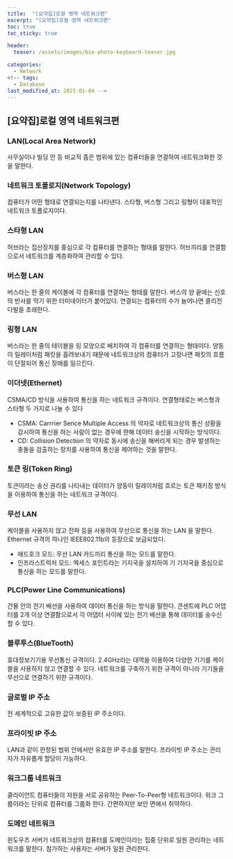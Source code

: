 ```yaml
---
title:  "[요약집]로컬 영역 네트워크편"
excerpt: "[요약집]로컬 영역 네트워크편"
toc: true
toc_sticky: true

header:
  teaser: /assets/images/bio-photo-keyboard-teaser.jpg

categories:
  - Network
<!-- tags:
  - Database 
last_modified_at: 2021-01-04 -->
---
```

## [요약집]로컬 영역 네트워크편

### LAN(Local Area Network)
사무실이나 빌딩 안 등 비교적 좁은 범위에 있는 컴퓨터들을 연결하여 네트워크화한 것을 말한다.

### 네트워크 토폴로지(Network Topology)
컴퓨터가 어떤 형태로 연결되는지를 나타낸다. 스타형, 버스형 그리고 링형이 대표적인 네트워크 토폴로지이다.

### 스타형 LAN
허브라는 집선장치를 중심으로 각 컴퓨터를 연결하는 형태를 말한다. 허브끼리를 연결함으로서 네트워크를 계층화하여 관리할 수 있다.

### 버스형 LAN
버스라는 한 줄의 케이블에 각 컴퓨터를 연결하는 형태를 말한다. 버스의 양 끝에는 신호의 반사를 막기 위한 터미네이터가 붙어있다. 연결되는 컴퓨터의 수가 늘어나면 콜리전 다발을 초래한다.

### 링형 LAN
버스라는 한 줄의 테이블을 링 모양으로 배치하여 각 컴퓨터를 연결하는 형태이다. 양동이 릴레이처럼 패킷을 흘려보내기 때문에 네트워크상의 컴퓨터가 고장나면 패킷의 흐름이 단절되어 통신 장애를 일으킨다.

### 이더넷(Ethernet)
CSMA/CD 방식을 사용하여 통신을 하는 네트워크 규격이다. 연결형태로는 버스형과 스타형 두 가지로 나눌 수 있다
- CSMA: Carrrier Sence Multiple Access 의 약자로 네트워크상의 통신 상황을 감시하여 통신을 하는 사람이 없는 경우에 한해 데이터 송신을 시작하는 방식이다.
- CD: Collision Detection 의 약자로 동시에 송신을 해버리게 되는 경우 발생하는 충돌을 검출하는 장치를 사용하여 통신을 제어하는 것을 말한다.

### 토큰 링(Token Ring)
토큰이라는 송신 권리를 나타내는 데이터가 양동이 릴레이처럼 흐르는 토큰 패키징 방식을 이용하여 통신을 하는 네트워크 규격이다.

### 무선 LAN
케이블을 사용하지 않고 전파 등을 사용하여 무선으로 통신을 하는 LAN 을 말한다. Ethernet 규격의 하나인 IEEE802.11b의 등장으로 보급되었다.
- 애드호크 모드: 무선 LAN 카드끼리 통신을 하는 모드를 말한다.
- 인프라스트럭처 모드: 엑세스 포인트라는 기지국을 설치하여 기 기지국을 중심으로 통신을 하는 모드를 말한다.

### PLC(Power Line Communications)
건물 안의 전기 배선을 사용하여 데이터 통신을 하는 방식을 말한다. 콘센트에 PLC 어뎁터를 2개 이상 연결함으로서 각 어댑터 사이에 있는 전기 배선을 통해 데이터를 송수신할 수 있다.

### 블루투스(BlueTooth)
휴대정보기기용 무선통신 규격이다. 2.4GHz라는 대역을 이용하여 다양한 기기를 케이블을 사용하지 않고 연결할 수 있다. 네트워크를 구축하기 위한 규격이 아니라 기기들을 무선으로 연결하기
위한 규격이다.

### 글로벌 IP 주소
전 세계적으로 고유한 값이 보증된 IP 주소이다. 

### 프라이빗 IP 주소
LAN과 같이 한정된 범위 안에서만 유효한 IP 주소를 말한다. 프라이빗 IP 주소는 관리자가 자유롭게 할당이 가능하다.

### 워크그룹 네트워크
클라이언트 컴퓨터들이 자원을 서로 공유하는 Peer-To-Peer형 네트워크이다. 워크 그룹이라는 단위로 컴퓨터를 그룹화 한다. 간편하지만 보안 면에서 취약하다.

### 도메인 네트워크
윈도우즈 서버가 네트워크상의 컴퓨터를 도메인이라는 집중 단위로 일원 관리하는 네트워크를 말한다. 참가하는 사용자는 서버가 일원 관리한다.




